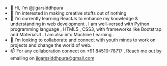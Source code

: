 - 👋 Hi, I’m @jigarsiddhpura
- 👀 I’m interested in making creative stuffs out of nothing 
- 🌱 I’m currently learning ReactJs to enhance my knowledge & understanding in web development . I am well-versed with Python programming language , HTML5 , CSS3, with frameworks like Bootstrap and MaterialUI . I am also into Machine Learning .
- 💞️ I’m looking to collaborate and connect with youth minds to work on projects and change the world of web.
- 📫 For any collaboration connect on +91 84510-78717 . Reach me out by emailing on jigarssiddhpura@gmail.com

<!---
jigarsiddhpura/jigarsiddhpura is a ✨ special ✨ repository because its `README.md` (this file) appears on your GitHub profile.
You can click the Preview link to take a look at your changes.
--->
